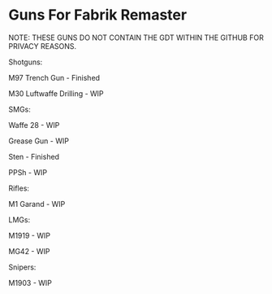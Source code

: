# Guns For Fabrik Remaster
NOTE: THESE GUNS DO NOT CONTAIN THE GDT WITHIN THE GITHUB FOR PRIVACY REASONS.

Shotguns:

M97 Trench Gun - Finished

M30 Luftwaffe Drilling - WIP


SMGs:

Waffe 28 - WIP

Grease Gun - WIP

Sten - Finished

PPSh - WIP


Rifles:

M1 Garand - WIP


LMGs:

M1919 - WIP

MG42 - WIP


Snipers:

M1903 - WIP

